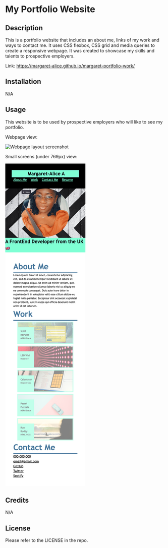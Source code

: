 # My Portfolio Website

## Description

This is a portfolio website that includes an about me, links of my work and ways to contact me. It uses CSS flexbox, CSS grid and media queries to create a responsive webpage. It was created to showcase my skills and talents to prospective employers.

Link: https://margaret-alice.github.io/margaret-portfolio-work/

## Installation

N/A

## Usage

This website is to be used by prospective employers who will like to see my portfolio. 

Webpage view:

![Webpage layout screenshot](https://github.com/Margaret-Alice/margaret-portfolio-work/blob/main/images/screenshot.png)

Small screens (under 769px) view: 

![Small screen layout screenshot](https://github.com/Margaret-Alice/margaret-portfolio-work/blob/main/images/smallscreen.png)

## Credits

N/A

## License

Please refer to the LICENSE in the repo.
